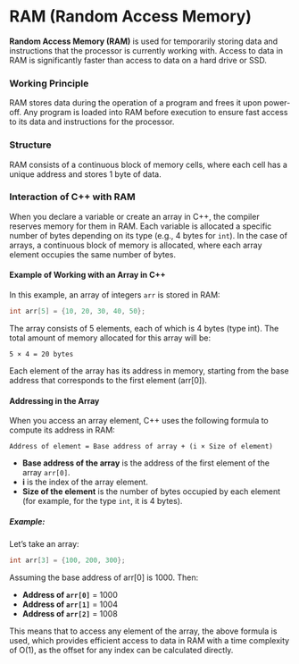 # RAM (Random Access Memory)

**Random Access Memory (RAM)** is used for temporarily storing data and instructions that the processor is currently working with. Access to data in RAM is significantly faster than access to data on a hard drive or SSD.

### Working Principle

RAM stores data during the operation of a program and frees it upon power-off. Any program is loaded into RAM before execution to ensure fast access to its data and instructions for the processor.

### Structure

RAM consists of a continuous block of memory cells, where each cell has a unique address and stores 1 byte of data.

### Interaction of C++ with RAM

When you declare a variable or create an array in C++, the compiler reserves memory for them in RAM. Each variable is allocated a specific number of bytes depending on its type (e.g., 4 bytes for `int`). In the case of arrays, a continuous block of memory is allocated, where each array element occupies the same number of bytes.

#### Example of Working with an Array in C++

In this example, an array of integers `arr` is stored in RAM:

```cpp
int arr[5] = {10, 20, 30, 40, 50};
```

The array consists of 5 elements, each of which is 4 bytes (type int). The total amount of memory allocated for this array will be:

```
5 × 4 = 20 bytes
```

Each element of the array has its address in memory, starting from the base address that corresponds to the first element (arr[0]).

#### Addressing in the Array

When you access an array element, C++ uses the following formula to compute its address in RAM:

```
Address of element = Base address of array + (i × Size of element)
```

- **Base address of the array** is the address of the first element of the array `arr[0]`.
- **i** is the index of the array element.
- **Size of the element** is the number of bytes occupied by each element (for example, for the type `int`, it is 4 bytes).

##### Example:

Let’s take an array:

```cpp
int arr[3] = {100, 200, 300};
```

Assuming the base address of arr[0] is 1000. Then:
- **Address of `arr[0]`** = 1000
- **Address of `arr[1]`** = 1004
- **Address of `arr[2]`** = 1008

This means that to access any element of the array, the above formula is used, which provides efficient access to data in RAM with a time complexity of O(1), as the offset for any index can be calculated directly.
